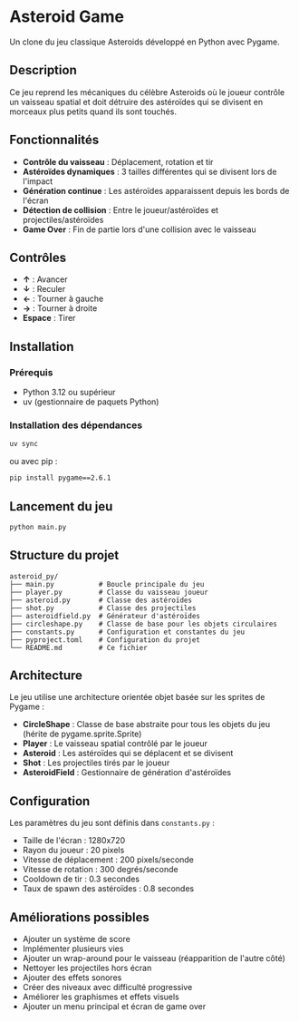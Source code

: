 # Asteroid Game

Un clone du jeu classique Asteroids développé en Python avec Pygame.

## Description

Ce jeu reprend les mécaniques du célèbre Asteroids où le joueur contrôle un vaisseau spatial et doit détruire des astéroïdes qui se divisent en morceaux plus petits quand ils sont touchés.

## Fonctionnalités

- **Contrôle du vaisseau** : Déplacement, rotation et tir
- **Astéroïdes dynamiques** : 3 tailles différentes qui se divisent lors de l'impact
- **Génération continue** : Les astéroïdes apparaissent depuis les bords de l'écran
- **Détection de collision** : Entre le joueur/astéroïdes et projectiles/astéroïdes
- **Game Over** : Fin de partie lors d'une collision avec le vaisseau

## Contrôles

- **↑** : Avancer
- **↓** : Reculer
- **←** : Tourner à gauche
- **→** : Tourner à droite
- **Espace** : Tirer

## Installation

### Prérequis

- Python 3.12 ou supérieur
- uv (gestionnaire de paquets Python)

### Installation des dépendances

```bash
uv sync
```

ou avec pip :

```bash
pip install pygame==2.6.1
```

## Lancement du jeu

```bash
python main.py
```

## Structure du projet

```
asteroid_py/
├── main.py           # Boucle principale du jeu
├── player.py         # Classe du vaisseau joueur
├── asteroid.py       # Classe des astéroïdes
├── shot.py           # Classe des projectiles
├── asteroidfield.py  # Générateur d'astéroïdes
├── circleshape.py    # Classe de base pour les objets circulaires
├── constants.py      # Configuration et constantes du jeu
├── pyproject.toml    # Configuration du projet
└── README.md         # Ce fichier
```

## Architecture

Le jeu utilise une architecture orientée objet basée sur les sprites de Pygame :

- **CircleShape** : Classe de base abstraite pour tous les objets du jeu (hérite de pygame.sprite.Sprite)
- **Player** : Le vaisseau spatial contrôlé par le joueur
- **Asteroid** : Les astéroïdes qui se déplacent et se divisent
- **Shot** : Les projectiles tirés par le joueur
- **AsteroidField** : Gestionnaire de génération d'astéroïdes

## Configuration

Les paramètres du jeu sont définis dans `constants.py` :

- Taille de l'écran : 1280x720
- Rayon du joueur : 20 pixels
- Vitesse de déplacement : 200 pixels/seconde
- Vitesse de rotation : 300 degrés/seconde
- Cooldown de tir : 0.3 secondes
- Taux de spawn des astéroïdes : 0.8 secondes

## Améliorations possibles

- Ajouter un système de score
- Implémenter plusieurs vies
- Ajouter un wrap-around pour le vaisseau (réapparition de l'autre côté)
- Nettoyer les projectiles hors écran
- Ajouter des effets sonores
- Créer des niveaux avec difficulté progressive
- Améliorer les graphismes et effets visuels
- Ajouter un menu principal et écran de game over